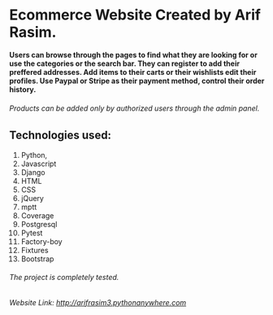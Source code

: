 
# Ecommerce Website Created by Arif Rasim.

**Users can browse through the pages to find what they are looking for or use the categories or the search bar. They can register to add their preffered addresses. Add items to their carts or their wishlists edit their profiles. Use Paypal or Stripe as their payment method, control their order history.**

###### Products can be added only by authorized users through the admin panel.

## Technologies used:
1. Python,
2.  Javascript
3.  Django
4.  HTML
5.  CSS
6.  jQuery
7.  mptt
8.  Coverage
9.  Postgresql
10. Pytest
11. Factory-boy
12. Fixtures 
13. Bootstrap 

###### The project is completely tested.
###### Website Link: http://arifrasim3.pythonanywhere.com

